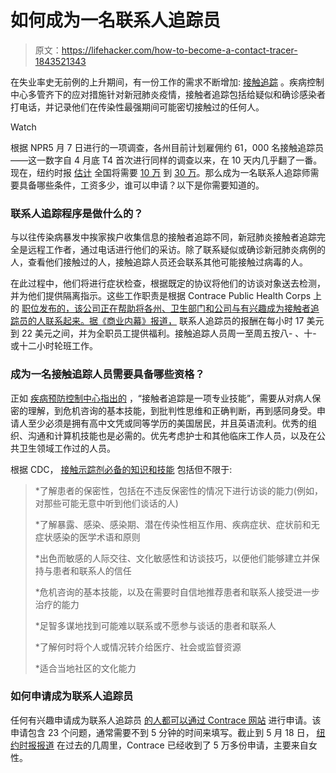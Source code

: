 # 如何成为一名联系人追踪员

> 原文：<https://lifehacker.com/how-to-become-a-contact-tracer-1843521343>

在失业率史无前例的上升期间，有一份工作的需求不断增加: [接触追踪](https://lifehacker.com/what-is-contact-tracing-1842984055) 。疾病控制中心多管齐下的应对措施针对新冠肺炎疫情，接触者追踪包括给疑似和确诊感染者打电话，并记录他们在传染性最强期间可能密切接触过的任何人。

Watch

根据 NPR5 月 7 日进行的一项调查，各州目前计划雇佣约 61，000 名接触追踪员——这一数字自 4 月底 T4 首次进行同样的调查以来，在 10 天内几乎翻了一番。现在，纽约时报 [估计](https://www.nytimes.com/2020/05/18/health/coronavirus-contact-tracing-jobs.html) 全国将需要 [10 万](https://www.centerforhealthsecurity.org/our-work/pubs_archive/pubs-pdfs/2020/200410-national-plan-to-contact-tracing.pdf) 到 [30 万](https://www.statnews.com/2020/04/13/coronavirus-health-agencies-need-army-of-contact-tracers/)。那么成为一名联系人追踪师需要具备哪些条件，工资多少，谁可以申请？以下是你需要知道的。

### 联系人追踪程序是做什么的？

与以往传染病暴发中挨家挨户收集信息的接触者追踪不同，新冠肺炎接触者追踪完全是远程工作者，通过电话进行他们的采访。除了联系疑似或确诊新冠肺炎病例的人，查看他们接触过的人，接触追踪人员还会联系其他可能接触过病毒的人。

在此过程中，他们将进行症状检查，根据既定的协议将他们的访谈对象送去检测，并为他们提供隔离指示。这些工作职责是根据 Contrace Public Health Corps 上的 [职位发布的，该公司正在帮助将各州、卫生部门和公司与有兴趣成为接触者追踪员的人联系起来。据《商业内幕》报道，](https://www.contrace.org/contact-tracing-jobs) 联系人追踪员的报酬在每小时 17 美元到 22 美元之间，并为全职员工提供福利。接触追踪人员周一至周五按八- 、十- 或十二小时轮班工作。

### 成为一名接触追踪人员需要具备哪些资格？

正如 [疾病预防控制中心指出的](https://www.cdc.gov/coronavirus/2019-ncov/php/principles-contact-tracing.html) ，“接触者追踪是一项专业技能”，需要从对病人保密的理解，到危机咨询的基本技能，到批判性思维和正确判断，再到感同身受。申请人至少必须是拥有高中文凭或同等学历的美国居民，并且英语流利。优秀的组织、沟通和计算机技能也是必需的。优先考虑护士和其他临床工作人员，以及在公共卫生领域工作过的人员。

根据 CDC， [接触示踪剂必备的知识和技能](https://www.cdc.gov/coronavirus/2019-ncov/php/principles-contact-tracing.html) 包括但不限于:

> *了解患者的保密性，包括在不违反保密性的情况下进行访谈的能力(例如，对那些可能无意中听到他们谈话的人)
> 
> *了解暴露、感染、感染期、潜在传染性相互作用、疾病症状、症状前和无症状感染的医学术语和原则
> 
> *出色而敏感的人际交往、文化敏感性和访谈技巧，以便他们能够建立并保持与患者和联系人的信任
> 
> *危机咨询的基本技能，以及在需要时自信地推荐患者和联系人接受进一步治疗的能力
> 
> *足智多谋地找到可能难以联系或不愿参与谈话的患者和联系人
> 
> *了解何时将个人或情况转介给医疗、社会或监督资源
> 
> *适合当地社区的文化能力

### 如何申请成为联系人追踪员

任何有兴趣申请成为联系人追踪员 [的人都可以通过 Contrace 网站](https://www.contrace.org/individuals-application) 进行申请。该申请包含 23 个问题，通常需要不到 5 分钟的时间来填写。截止到 5 月 18 日， [纽约时报报道](https://www.nytimes.com/2020/05/18/health/coronavirus-contact-tracing-jobs.html) 在过去的几周里，Contrace 已经收到了 5 万多份申请，主要来自女性。